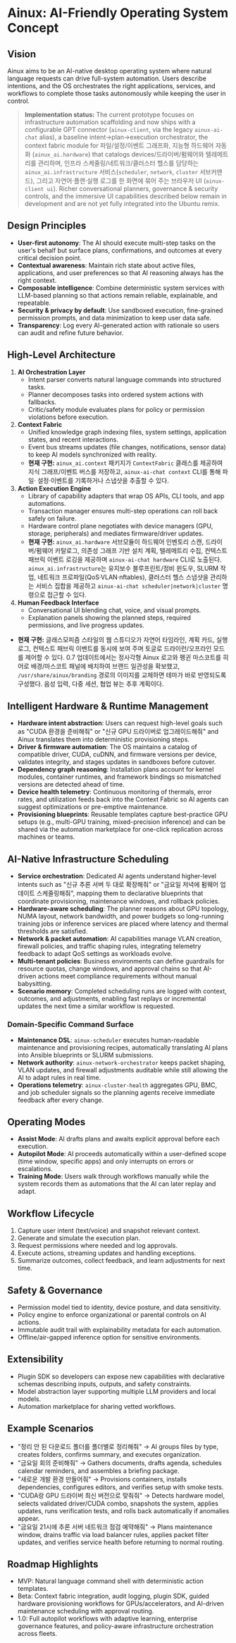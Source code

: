# Ainux: AI-Friendly Operating System Concept

## Vision
Ainux aims to be an AI-native desktop operating system where natural language
requests can drive full-system automation. Users describe intentions, and the
OS orchestrates the right applications, services, and workflows to complete
those tasks autonomously while keeping the user in control.

> **Implementation status:** The current prototype focuses on infrastructure
> automation scaffolding and now ships with a configurable GPT connector
> (`ainux-client`, via the legacy `ainux-ai-chat` alias), a baseline intent→plan→execution orchestrator, the context
> fabric module for 파일/설정/이벤트 그래프화, 지능형 하드웨어 자동화
> (`ainux_ai.hardware`) that catalogs devices/드라이버/펌웨어와 텔레메트리를
> 관리하며, 인프라 스케줄링/네트워크/클러스터 헬스를 담당하는
> `ainux_ai.infrastructure` 서비스(`scheduler`, `network`, `cluster` 서브커맨드),
> 그리고 자연어·플랜·실행 로그를 한 화면에 묶어 주는 브라우저 UI
> (`ainux-client ui`). Richer conversational planners, governance &
> security controls, and the immersive UI capabilities described below remain
> in development and are not yet fully integrated into the Ubuntu remix.

## Design Principles
- **User-first autonomy**: The AI should execute multi-step tasks on the
  user's behalf but surface plans, confirmations, and outcomes at every
  critical decision point.
- **Contextual awareness**: Maintain rich state about active files,
  applications, and user preferences so that AI reasoning always has the right
  context.
- **Composable intelligence**: Combine deterministic system services with
  LLM-based planning so that actions remain reliable, explainable, and
  repeatable.
- **Security & privacy by default**: Use sandboxed execution, fine-grained
  permission prompts, and data minimization to keep user data safe.
- **Transparency**: Log every AI-generated action with rationale so users can
  audit and refine future behavior.

## High-Level Architecture
1. **AI Orchestration Layer**
   - Intent parser converts natural language commands into structured tasks.
   - Planner decomposes tasks into ordered system actions with fallbacks.
   - Critic/safety module evaluates plans for policy or permission violations
     before execution.
2. **Context Fabric**
   - Unified knowledge graph indexing files, system settings, application
     states, and recent interactions.
   - Event bus streams updates (file changes, notifications, sensor data) to
     keep AI models synchronized with reality.
   - **현재 구현:** `ainux_ai.context` 패키지가 `ContextFabric` 클래스를 제공하여
     지식 그래프/이벤트 버스를 저장하고, `ainux-ai-chat context` CLI를 통해 파일·
     설정·이벤트를 기록하거나 스냅샷을 추출할 수 있다.
3. **Action Execution Engine**
   - Library of capability adapters that wrap OS APIs, CLI tools, and app
     automations.
   - Transaction manager ensures multi-step operations can roll back safely on
     failure.
   - Hardware control plane negotiates with device managers (GPU, storage,
     peripherals) and mediates firmware/driver updates.
   - **현재 구현:** `ainux_ai.hardware` 서브모듈이 하드웨어 인벤토리 스캔,
     드라이버/펌웨어 카탈로그, 의존성 그래프 기반 설치 계획, 텔레메트리 수집,
     컨텍스트 패브릭 이벤트 로깅을 제공하며 `ainux-ai-chat hardware` CLI로
     노출된다. `ainux_ai.infrastructure`는 유지보수 블루프린트/정비 윈도우,
     SLURM 작업, 네트워크 프로파일(QoS·VLAN·nftables), 클러스터 헬스 스냅샷을
     관리하는 서비스 집합을 제공하고 `ainux-ai-chat scheduler|network|cluster`
     명령으로 접근할 수 있다.
4. **Human Feedback Interface**
   - Conversational UI blending chat, voice, and visual prompts.
   - Explanation panels showing the planned steps, required permissions, and
     live progress updates.
- **현재 구현:** 글래스모피즘 스타일의 웹 스튜디오가 자연어 타임라인, 계획 카드,
  실행 로그, 컨텍스트 패브릭 이벤트를 동시에 보여 주며 토글로 드라이런/오프라인
  모드를 제어할 수 있다. 0.7 업데이트에서는 정사각형 Ainux 로고와 펭귄 마스코트를
  히어로 배경/마스코트 패널에 배치하여 브랜드 일관성을 확보했고, `/usr/share/ainux/branding`
  경로의 이미지를 교체하면 테마가 바로 반영되도록 구성했다. 음성 입력, 다중 세션,
  협업 뷰는 추후 계획이다.

## Intelligent Hardware & Runtime Management
- **Hardware intent abstraction**: Users can request high-level goals such as
  "CUDA 환경을 준비해줘" or "신규 GPU 드라이버로 업그레이드해줘" and Ainux
  translates them into deterministic provisioning steps.
- **Driver & firmware automation**: The OS maintains a catalog of compatible
  driver, CUDA, cuDNN, and firmware versions per device, validates integrity,
  and stages updates in sandboxes before cutover.
- **Dependency graph reasoning**: Installation plans account for kernel
  modules, container runtimes, and framework bindings so mismatched versions
  are detected ahead of time.
- **Device health telemetry**: Continuous monitoring of thermals, error rates,
  and utilization feeds back into the Context Fabric so AI agents can suggest
  optimizations or pre-emptive maintenance.
- **Provisioning blueprints**: Reusable templates capture best-practice GPU
  setups (e.g., multi-GPU training, mixed-precision inference) and can be
  shared via the automation marketplace for one-click replication across
  machines or teams.

## AI-Native Infrastructure Scheduling
- **Service orchestration**: Dedicated AI agents understand higher-level intents
  such as "신규 추론 서버 두 대로 확장해줘" or "금요일 저녁에 펌웨어 업데이트
  스케줄링해줘", mapping them to declarative blueprints that coordinate
  provisioning, maintenance windows, and rollback policies.
- **Hardware-aware scheduling**: The planner reasons about GPU topology,
  NUMA layout, network bandwidth, and power budgets so long-running training
  jobs or inference services are placed where latency and thermal thresholds
  are satisfied.
- **Network & packet automation**: AI capabilities manage VLAN creation,
  firewall policies, and traffic shaping rules, integrating telemetry feedback
  to adapt QoS settings as workloads evolve.
- **Multi-tenant policies**: Business environments can define guardrails for
  resource quotas, change windows, and approval chains so that AI-driven
  actions meet compliance requirements without manual babysitting.
- **Scenario memory**: Completed scheduling runs are logged with context,
  outcomes, and adjustments, enabling fast replays or incremental updates the
  next time a similar workflow is requested.

### Domain-Specific Command Surface
- **Maintenance DSL**: `ainux-scheduler` executes human-readable maintenance
  and provisioning recipes, automatically translating AI plans into Ansible
  blueprints or SLURM submissions.
- **Network authority**: `ainux-network-orchestrator` keeps packet shaping,
  VLAN updates, and firewall adjustments auditable while still allowing the AI
  to adapt rules in real time.
- **Operations telemetry**: `ainux-cluster-health` aggregates GPU, BMC, and job
  scheduler signals so the planning agents receive immediate feedback after
  every change.

## Operating Modes
- **Assist Mode**: AI drafts plans and awaits explicit approval before each
  execution.
- **Autopilot Mode**: AI proceeds automatically within a user-defined scope
  (time window, specific apps) and only interrupts on errors or escalations.
- **Training Mode**: Users walk through workflows manually while the system
  records them as automations that the AI can later replay and adapt.

## Workflow Lifecycle
1. Capture user intent (text/voice) and snapshot relevant context.
2. Generate and simulate the execution plan.
3. Request permissions where needed and log approvals.
4. Execute actions, streaming updates and handling exceptions.
5. Summarize outcomes, collect feedback, and learn adjustments for next time.

## Safety & Governance
- Permission model tied to identity, device posture, and data sensitivity.
- Policy engine to enforce organizational or parental controls on AI actions.
- Immutable audit trail with explainability metadata for each automation.
- Offline/air-gapped inference option for sensitive environments.

## Extensibility
- Plugin SDK so developers can expose new capabilities with declarative
  schemas describing inputs, outputs, and safety constraints.
- Model abstraction layer supporting multiple LLM providers and local models.
- Automation marketplace for sharing vetted workflows.

## Example Scenarios
- "정리 안 된 다운로드 폴더를 폴더별로 정리해줘" → AI groups files by type,
  creates folders, confirms summary, and executes organization.
- "금요일 회의 준비해줘" → Gathers documents, drafts agenda, schedules calendar
  reminders, and assembles a briefing package.
- "새로운 개발 환경 만들어줘" → Provisions containers, installs dependencies,
  configures editors, and verifies setup with smoke tests.
- "CUDA랑 GPU 드라이버 최신 버전으로 맞춰줘" → Detects hardware model,
  selects validated driver/CUDA combo, snapshots the system, applies updates,
  runs verification tests, and rolls back automatically if anomalies appear.
- "금요일 21시에 추론 서버 네트워크 점검 예약해줘" → Plans maintenance window,
  drains traffic via load balancer rules, applies packet filter updates, and
  verifies service health before returning to normal routing.

## Roadmap Highlights
- MVP: Natural language command shell with deterministic action templates.
- Beta: Context fabric integration, audit logging, plugin SDK, guided hardware
  provisioning workflows for GPUs/accelerators, and AI-driven maintenance
  scheduling with approval routing.
- 1.0: Full autopilot workflows with adaptive learning, enterprise governance
  features, and policy-aware infrastructure orchestration across fleets.
